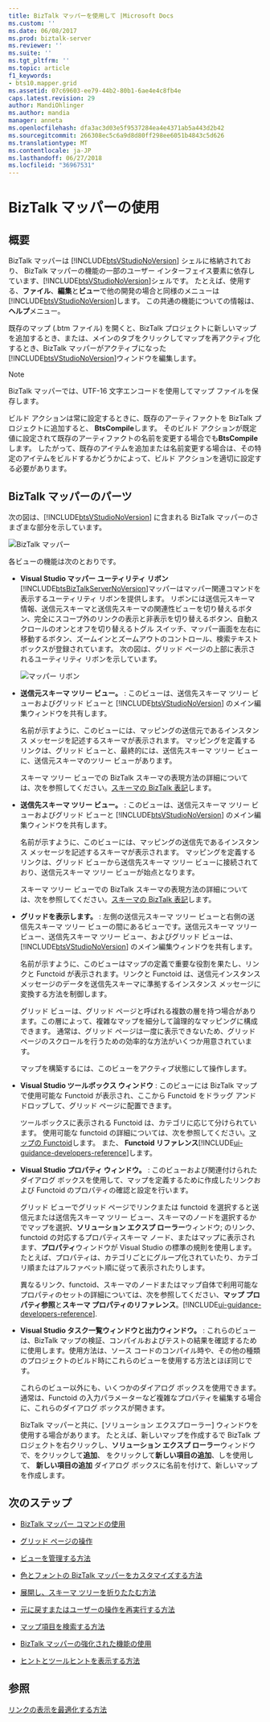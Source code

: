 ```yaml
---
title: BizTalk マッパーを使用して |Microsoft Docs
ms.custom: ''
ms.date: 06/08/2017
ms.prod: biztalk-server
ms.reviewer: ''
ms.suite: ''
ms.tgt_pltfrm: ''
ms.topic: article
f1_keywords:
- bts10.mapper.grid
ms.assetid: 07c69603-ee79-44b2-80b1-6ae4e4c8fb4e
caps.latest.revision: 29
author: MandiOhlinger
ms.author: mandia
manager: anneta
ms.openlocfilehash: dfa3ac3d03e5f9537284ea4e4371ab5a443d2b42
ms.sourcegitcommit: 266308ec5c6a9d8d80ff298ee6051b4843c5d626
ms.translationtype: MT
ms.contentlocale: ja-JP
ms.lasthandoff: 06/27/2018
ms.locfileid: "36967531"
---
```

# <a name="using-biztalk-mapper"></a>BizTalk マッパーの使用

## <a name="overview"></a>概要
BizTalk マッパーは [!INCLUDE[btsVStudioNoVersion](../includes/btsvstudionoversion-md.md)] シェルに格納されており、 BizTalk マッパーの機能の一部のユーザー インターフェイス要素に依存しています、[!INCLUDE[btsVStudioNoVersion](../includes/btsvstudionoversion-md.md)]シェルです。 たとえば、使用する、**ファイル**、**編集**と**ビュー**で他の開発の場合と同様のメニューは[!INCLUDE[btsVStudioNoVersion](../includes/btsvstudionoversion-md.md)]します。 この共通の機能についての情報は、**ヘルプ**メニュー。  
  
 既存のマップ (.btm ファイル) を開くと、BizTalk プロジェクトに新しいマップを追加するとき、または、メインのタブをクリックしてマップを再アクティブ化するとき、BizTalk マッパーがアクティブになった[!INCLUDE[btsVStudioNoVersion](../includes/btsvstudionoversion-md.md)]ウィンドウを編集します。  
  
> [!NOTE]
>  BizTalk マッパーでは、UTF-16 文字エンコードを使用してマップ ファイルを保存します。  
>
>  ビルド アクションは常に設定するときに、既存のアーティファクトを BizTalk プロジェクトに追加すると、 **BtsCompile**します。 そのビルド アクションが既定値に設定されて既存のアーティファクトの名前を変更する場合でも**BtsCompile**します。 したがって、既存のアイテムを追加または名前変更する場合は、その特定のアイテムをビルドするかどうかによって、ビルド アクションを適切に設定する必要があります。  

## <a name="parts-of-the-biztalk-mapper"></a>BizTalk マッパーのパーツ  
 次の図は、[!INCLUDE[btsVStudioNoVersion](../includes/btsvstudionoversion-md.md)] に含まれる BizTalk マッパーのさまざまな部分を示しています。  
  
 ![BizTalk マッパー](../core/media/mapper-views.gif "Mapper_Views")  
  
 各ビューの機能は次のとおりです。  
  
- **Visual Studio マッパー ユーティリティ リボン** [!INCLUDE[btsBizTalkServerNoVersion](../includes/btsbiztalkservernoversion-md.md)]マッパーはマッパー関連コマンドを表示するユーティリティ リボンを提供します。 リボンには送信元スキーマ情報、送信元スキーマと送信先スキーマの関連性ビューを切り替えるボタン、完全にスコープ外のリンクの表示と非表示を切り替えるボタン、自動スクロールのオンとオフを切り替えるトグル スイッチ、マッパー画面を左右に移動するボタン、ズームインとズームアウトのコントロール、検索テキスト ボックスが登録されています。 次の図は、グリッド ページの上部に表示されるユーティリティ リボンを示しています。  
  
   ![マッパー リボン](../core/media/mapper-ribbon.gif "Mapper_Ribbon")  
  
- **送信元スキーマ ツリー ビュー。** : このビューは、送信先スキーマ ツリー ビューおよびグリッド ビューと [!INCLUDE[btsVStudioNoVersion](../includes/btsvstudionoversion-md.md)] のメイン編集ウィンドウを共有します。  
  
   名前が示すように、このビューには、マッピングの送信元であるインスタンス メッセージを記述するスキーマが表示されます。 マッピングを定義するリンクは、グリッド ビューと、最終的には、送信先スキーマ ツリー ビューに、送信元スキーマのツリー ビューがあります。  
  
   スキーマ ツリー ビューでの BizTalk スキーマの表現方法の詳細については、次を参照してください。[スキーマの BizTalk 表記](../core/biztalk-representation-of-schemas.md)します。  
  
- **送信先スキーマ ツリー ビュー。** : このビューは、送信元スキーマ ツリー ビューおよびグリッド ビューと [!INCLUDE[btsVStudioNoVersion](../includes/btsvstudionoversion-md.md)] のメイン編集ウィンドウを共有します。  
  
   名前が示すように、このビューには、マッピングの送信先であるインスタンス メッセージを記述するスキーマが表示されます。 マッピングを定義するリンクは、グリッド ビューから送信先スキーマ ツリー ビューに接続されており、送信元スキーマ ツリー ビューが始点となります。  
  
   スキーマ ツリー ビューでの BizTalk スキーマの表現方法の詳細については、次を参照してください。[スキーマの BizTalk 表記](../core/biztalk-representation-of-schemas.md)します。  
  
- **グリッドを表示します。** : 左側の送信元スキーマ ツリー ビューと右側の送信先スキーマ ツリー ビューの間にあるビューです。送信元スキーマ ツリー ビュー、送信先スキーマ ツリー ビュー、およびグリッド ビューは、[!INCLUDE[btsVStudioNoVersion](../includes/btsvstudionoversion-md.md)] のメイン編集ウィンドウを共有します。  
  
   名前が示すように、このビューはマップの定義で重要な役割を果たし、リンクと Functoid が表示されます。リンクと Functoid は、送信元インスタンス メッセージのデータを送信先スキーマに準拠するインスタンス メッセージに変換する方法を制御します。  
  
   グリッド ビューは、グリッド ページと呼ばれる複数の層を持つ場合があります。この層によって、複雑なマップを細分して論理的なマッピングに構成できます。 通常は、グリッド ページは一度に表示できないため、グリッド ページのスクロールを行うための効率的な方法がいくつか用意されています。  
  
   マップを構築するには、このビューをアクティブ状態にして操作します。  
  
- **Visual Studio ツールボックス ウィンドウ** : このビューには BizTalk マップで使用可能な Functoid が表示され、ここから Functoid をドラッグ アンド ドロップして、グリッド ページに配置できます。  
  
   ツールボックスに表示される Functoid は、カテゴリに応じて分けられています。 使用可能な functoid の詳細については、次を参照してください。[マップの Functoid](../core/functoids-in-maps.md)します。 また、 **Functoid リファレンス**[!INCLUDE[ui-guidance-developers-reference](../includes/ui-guidance-developers-reference.md)]します。 
  
- **Visual Studio プロパティ ウィンドウ。** : このビューおよび関連付けられたダイアログ ボックスを使用して、マップを定義するために作成したリンクおよび Functoid のプロパティの確認と設定を行います。  
  
   グリッド ビューでグリッド ページでリンクまたは functoid を選択すると送信元または送信先スキーマ ツリー ビュー、スキーマのノードを選択するかでマップを選択、**ソリューション エクスプ ローラー**ウィンドウ; のリンク、functoid の対応するプロパティスキーマ ノード、またはマップに表示されます、**プロパティ**ウィンドウが Visual Studio の標準の規則を使用します。 たとえば、プロパティは、カテゴリごとにグループ化されていたり、カテゴリ順またはアルファベット順に従って表示されたりします。  
  
   異なるリンク、functoid、スキーマのノードまたはマップ自体で利用可能なプロパティのセットの詳細については、次を参照してください、**マップ プロパティ参照**と**スキーマ プロパティのリファレンス**。[!INCLUDE[ui-guidance-developers-reference](../includes/ui-guidance-developers-reference.md)].  
  
- **Visual Studio タスク一覧ウィンドウと出力ウィンドウ。** : これらのビューは、BizTalk マップの検証、コンパイルおよびテストの結果を確認するために使用します。使用方法は、ソース コードのコンパイル時や、その他の種類のプロジェクトのビルド時にこれらのビューを使用する方法とほぼ同じです。  
  
  これらのビュー以外にも、いくつかのダイアログ ボックスを使用できます。 通常は、Functoid の入力パラメーターなど複雑なプロパティを編集する場合に、これらのダイアログ ボックスが開きます。  
  
  BizTalk マッパーと共に、[ソリューション エクスプローラー] ウィンドウを使用する場合があります。 たとえば、新しいマップを作成するで BizTalk プロジェクトを右クリックし、**ソリューション エクスプ ローラー**ウィンドウで、をクリックして**追加**、 をクリックして**新しい項目の追加**、しを使用して、 **新しい項目の追加** ダイアログ ボックスに名前を付けて、新しいマップを作成します。  
  
## <a name="next-steps"></a>次のステップ
  
-   [BizTalk マッパー コマンドの使用](../core/using-biztalk-mapper-commands.md)  
  
-   [グリッド ページの操作](../core/working-with-grid-pages.md)  
  
-   [ビューを管理する方法](../core/how-to-manage-views.md)  
  
-   [色とフォントの BizTalk マッパーをカスタマイズする方法](../core/how-to-customize-colors-and-font-in-biztalk-mapper.md)  
  
-   [展開し、スキーマ ツリーを折りたたむ方法](../core/how-to-resize-the-schema-picker-and-expand-and-collapse-the-schema-trees.md)  
  
-   [元に戻すまたはユーザーの操作を再実行する方法](../core/how-to-undo-or-redo-user-operations.md)  
  
-   [マップ項目を検索する方法](../core/how-to-search-for-map-items.md)  
  
-   [BizTalk マッパーの強化された機能の使用](../core/using-enhanced-features-in-biztalk-mapper.md)  
  
-   [ヒントとツールヒントを表示する方法](../core/how-to-view-infotip-and-tooltip.md)  
  
## <a name="see-also"></a>参照  
 [リンクの表示を最適化する方法](../core/how-to-optimize-the-display-of-links.md)